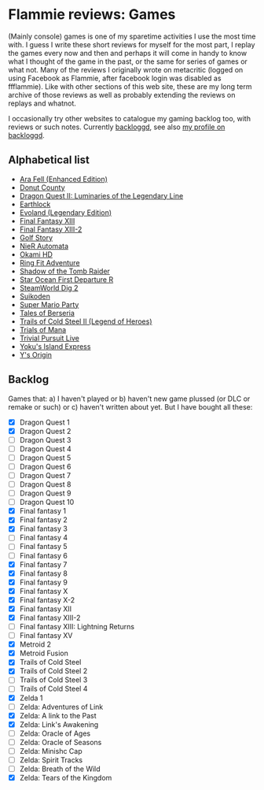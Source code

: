 # Flammie reviews: Games

(Mainly console) games is one of my sparetime activities I use the most time
with. I guess I write these short reviews for myself for the most part, I replay
the games every now and then and perhaps it will come in handy to know what I
thought of the game in the past, or the same for series of games or what not.
Many of the reviews I originally wrote on metacritic (logged on using Facebook
as Flammie, after facebook login was disabled as ffflammie). Like with other
sections of this web site, these are my long term archive of those reviews as
well as probably extending the reviews on replays and whatnot.

I occasionally try other websites to catalogue my gaming backlog too, with
reviews or such notes. Currently [backloggd](https://www.backloggd.com/), see
also [my profile on backloggd](https://www.backloggd.com/u/Flammie/).

## Alphabetical list

* [Ara Fell (Enhanced Edition)](Ara-Fell-Enhanced-Edition.html)
* [Donut County](Donut-County.html)
* [Dragon Quest II: Luminaries of the Legendary
  Line](Dragon-Quest-II-Luminaries-of-the-Legendary-Line.html)
* [Earthlock](Earthlock.html)
* [Evoland (Legendary Edition)](Evoland-Legendary-Edition.html)
* [Final Fantasy XIII](Final-Fantasy-XIII.html)
* [Final Fantasy XIII-2](Final-Fantasy-XIII-2.html)
* [Golf Story](Golf-Story.html)
* [NieR Automata](NieR-Automata.html)
* [Okami HD](Okami-HD.html)
* [Ring Fit Adventure](Ring-Fit-Adventure.html)
* [Shadow of the Tomb Raider](Shadow-of-the-Tomb-Raider.html)
* [Star Ocean First Departure R](Star-Ocean-First-Departure-R.html)
* [SteamWorld Dig 2](SteamWorld-Dig-2.html)
* [Suikoden](Suikoden.html)
* [Super Mario Party](Super-Mario-Party.html)
* [Tales of Berseria](Tales-of-Berseria.html)
* [Trails of Cold Steel II (Legend of Heroes)](Trails-of-Cold-Steel-II.html)
* [Trials of Mana](Trials-of-Mana.html)
* [Trivial Pursuit Live](TRIVIAL-PURSUIT-Live-.html)
* [Yoku's Island Express](Yoku's-Island-Express.html)
* [Y's Origin](Ys-Origin.html)

## Backlog

Games that: a) I haven't played or b) haven't new game plussed (or DLC or remake
or such) or c) haven't written about yet. But I have bought all these:

* [x] Dragon Quest 1
* [x] Dragon Quest 2
* [ ] Dragon Quest 3
* [ ] Dragon Quest 4
* [ ] Dragon Quest 5
* [ ] Dragon Quest 6
* [ ] Dragon Quest 7
* [ ] Dragon Quest 8
* [ ] Dragon Quest 9
* [ ] Dragon Quest 10
* [x] Final fantasy 1
* [x] Final fantasy 2
* [x] Final fantasy 3
* [ ] Final fantasy 4
* [ ] Final fantasy 5
* [ ] Final fantasy 6
* [x] Final fantasy 7
* [x] Final fantasy 8
* [x] Final fantasy 9
* [x] Final fantasy X
* [x] Final fantasy X-2
* [x] Final fantasy XII
* [x] Final fantasy XIII-2
* [ ] Final fantasy XIII: Lightning Returns
* [ ] Final fantasy XV
* [x] Metroid 2
* [x] Metroid Fusion
* [x] Trails of Cold Steel
* [x] Trails of Cold Steel 2
* [ ] Trails of Cold Steel 3
* [ ] Trails of Cold Steel 4
* [x] Zelda 1
* [ ] Zelda: Adventures of Link
* [x] Zelda: A link to the Past
* [x] Zelda: Link's Awakening
* [ ] Zelda: Oracle of Ages
* [ ] Zelda: Oracle of Seasons
* [ ] Zelda: Minishc Cap
* [ ] Zelda: Spirit Tracks
* [ ] Zelda: Breath of the Wild
* [x] Zelda: Tears of the Kingdom
